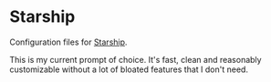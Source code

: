 # Starship

Configuration files for [Starship](https://github.com/starship/starship).

This is my current prompt of choice. It's fast, clean and reasonably customizable without a lot of bloated features that I don't need.
